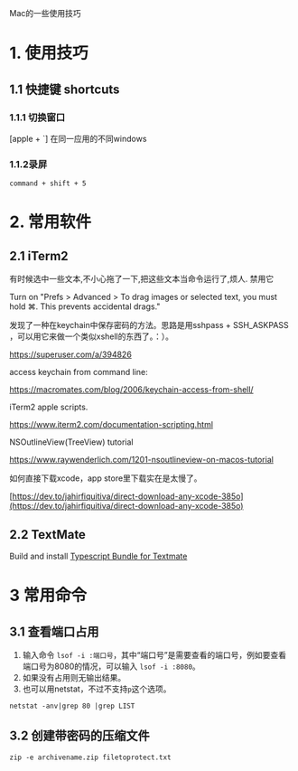 Mac的一些使用技巧

# 1. 使用技巧

## 1.1 快捷键 shortcuts

### 1.1.1 切换窗口
[apple + `]  在同一应用的不同windows

### 1.1.2录屏

`command + shift + 5`

# 2. 常用软件
## 2.1 iTerm2

有时候选中一些文本,不小心拖了一下,把这些文本当命令运行了,烦人. 禁用它

Turn on "Prefs > Advanced > To drag images or selected text, you must hold ⌘. This prevents accidental drags."

发现了一种在keychain中保存密码的方法。思路是用sshpass + SSH_ASKPASS ，可以用它来做一个类似xshell的东西了。：）。

https://superuser.com/a/394826

access keychain from command line: 

https://macromates.com/blog/2006/keychain-access-from-shell/

iTerm2 apple scripts.

https://www.iterm2.com/documentation-scripting.html

 NSOutlineView(TreeView) tutorial

https://www.raywenderlich.com/1201-nsoutlineview-on-macos-tutorial

如何直接下载xcode，app store里下载实在是太慢了。

[https://dev.to/jahirfiquitiva/direct-download-any-xcode-385o](https://dev.to/jahirfiquitiva/direct-download-any-xcode-385o)

## 2.2 TextMate

Build and install [Typescript Bundle for Textmate](https://www.chrisjmendez.com/2018/03/09/typescript-bundle-for-textmate/)

# 3 常用命令

## 3.1 查看端口占用

1. 输入命令 `lsof -i :端口号`，其中“端口号”是需要查看的端口号，例如要查看端口号为8080的情况，可以输入 `lsof -i :8080`。
2. 如果没有占用则无输出结果。
3. 也可以用netstat，不过不支持`p`这个选项。
```
netstat -anv|grep 80 |grep LIST
```


## 3.2  创建带密码的压缩文件

```
zip -e archivename.zip filetoprotect.txt
```